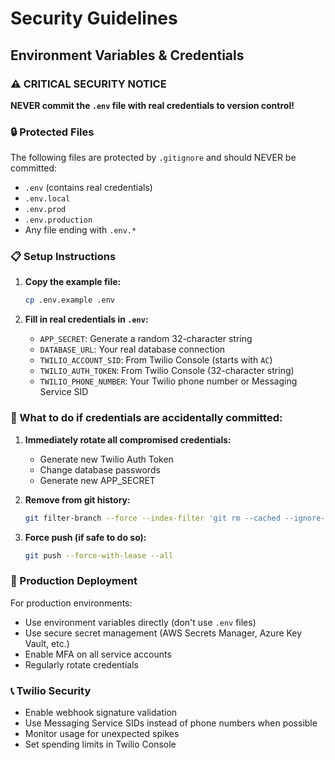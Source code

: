 # Security Guidelines

## Environment Variables & Credentials

### ⚠️ CRITICAL SECURITY NOTICE

**NEVER commit the `.env` file with real credentials to version control!**

### 🔒 Protected Files

The following files are protected by `.gitignore` and should NEVER be committed:

- `.env` (contains real credentials)
- `.env.local`
- `.env.prod`
- `.env.production`
- Any file ending with `.env.*`

### 📋 Setup Instructions

1. **Copy the example file:**
   ```bash
   cp .env.example .env
   ```

2. **Fill in real credentials in `.env`:**
   - `APP_SECRET`: Generate a random 32-character string
   - `DATABASE_URL`: Your real database connection
   - `TWILIO_ACCOUNT_SID`: From Twilio Console (starts with `AC`)
   - `TWILIO_AUTH_TOKEN`: From Twilio Console (32-character string)
   - `TWILIO_PHONE_NUMBER`: Your Twilio phone number or Messaging Service SID

### 🚨 What to do if credentials are accidentally committed:

1. **Immediately rotate all compromised credentials:**
   - Generate new Twilio Auth Token
   - Change database passwords
   - Generate new APP_SECRET

2. **Remove from git history:**
   ```bash
   git filter-branch --force --index-filter 'git rm --cached --ignore-unmatch .env' --prune-empty --tag-name-filter cat -- --all
   ```

3. **Force push (if safe to do so):**
   ```bash
   git push --force-with-lease --all
   ```

### 🔐 Production Deployment

For production environments:
- Use environment variables directly (don't use `.env` files)
- Use secure secret management (AWS Secrets Manager, Azure Key Vault, etc.)
- Enable MFA on all service accounts
- Regularly rotate credentials

### 📞 Twilio Security

- Enable webhook signature validation
- Use Messaging Service SIDs instead of phone numbers when possible
- Monitor usage for unexpected spikes
- Set spending limits in Twilio Console
